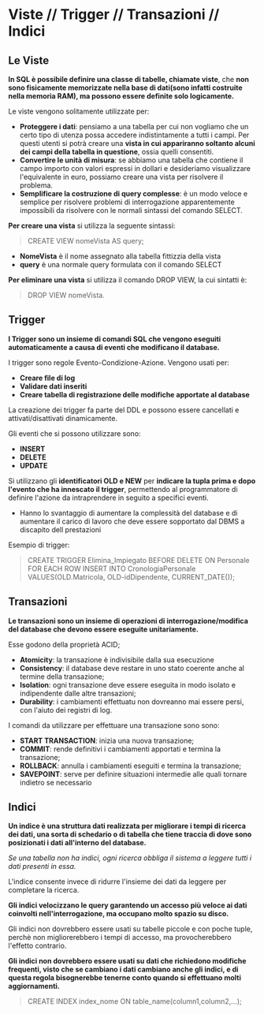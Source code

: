 # Viste // Trigger // Transazioni // Indici

## Le Viste

**In SQL è possibile definire una classe di tabelle, chiamate viste**, che **non sono fisicamente memorizzate nella base di dati(sono infatti costruite nella memoria RAM), ma possono essere definite solo logicamente.**

Le viste vengono solitamente utilizzate per:
- **Proteggere i dati**: pensiamo a una tabella per cui non vogliamo che un certo tipo di utenza possa accedere indistintamente a tutti i campi. Per questi utenti si potrà creare una **vista in cui appariranno soltanto alcuni dei campi della tabella in questione**, ossia quelli consentiti.
- **Convertire le unità di misura**: se abbiamo una tabella che contiene il campo importo con valori espressi in dollari e desideriamo visualizzare l'equivalente in euro, possiamo creare una vista per risolvere il problema.
- **Semplificare la costruzione di query complesse**: è un modo veloce e semplice per risolvere problemi di interrogazione apparentemente impossibili da risolvere con le normali sintassi del comando SELECT.

**Per creare una vista** si utilizza la seguente sintassi:
 
 > CREATE VIEW nomeVista AS query;

- **NomeVista** è il nome assegnato alla tabella fittizzia della vista
- **query** è una normale query formulata con il comando SELECT

**Per eliminare una vista** si utilizza il comando DROP VIEW, la cui sintatti è: 

> DROP VIEW nomeVista.

## Trigger

**I Trigger sono un insieme di comandi SQL che vengono eseguiti automaticamente a causa di eventi che modificano il database.**


I trigger sono regole Evento-Condizione-Azione. Vengono usati per:
- **Creare file di log**
- **Validare dati inseriti**
- **Creare tabella di registrazione delle modifiche apportate al database**

La creazione dei trigger fa parte del DDL e possono essere cancellati e attivati/disattivati dinamicamente.

Gli eventi che si possono utilizzare sono:
- **INSERT**
- **DELETE**
- **UPDATE**

Si utilizzano gli **identificatori OLD e NEW** per **indicare la tupla prima e dopo l'evento che ha innescato il trigger**, permettendo al programmatore di definire l'azione da intraprendere in seguito a specifici eventi.

- Hanno lo svantaggio di aumentare la complessità del database e di aumentare il carico di lavoro che deve essere sopportato dal DBMS a discapito dell prestazioni

Esempio di trigger:

> CREATE TRIGGER Elimina_Impiegato
> BEFORE DELETE
> ON Personale
> FOR EACH ROW
> INSERT INTO CronologiaPersonale VALUES(OLD.Matricola, OLD-idDipendente, CURRENT_DATE());

## Transazioni

**Le transazioni sono un insieme di operazioni di interrogazione/modifica del database che devono essere eseguite unitariamente.**

Esse godono della proprietà ACID;
- **Atomicity**: la transazione è indivisibile dalla sua esecuzione
- **Consistency**: il database deve restare in uno stato coerente anche al termine della transazione;
- **Isolation**: ogni transazione deve essere eseguita in modo isolato e indipendente dalle altre transazioni;
- **Durability**: i cambiamenti effettuatu non dovreanno mai essere persi, con l'aiuto dei registri di log.

I comandi da utilizzare per effettuare una transazione sono sono:
- **START TRANSACTION**: inizia una nuova transazione;
- **COMMIT**: rende definitivi i cambiamenti apportati e termina la transazione;
- **ROLLBACK**: annulla i cambiamenti eseguiti e termina la transazione;
- **SAVEPOINT**: serve per definire situazioni intermedie alle quali tornare indietro se necessario

## Indici

**Un indice è una struttura dati realizzata per migliorare i tempi di ricerca dei dati, una sorta di schedario o di tabella che tiene traccia di dove sono posizionati i dati all'interno del database.**

*Se una tabella non ha indici, ogni ricerca obbliga il sistema a leggere tutti i dati presenti in essa.*

L'indice consente invece di ridurre l'insieme dei dati da leggere per completare la ricerca.

**Gli indici velocizzano le query garantendo un accesso più veloce ai dati coinvolti nell'interrogazione, ma occupano molto spazio su disco.**

Gli indici non dovrebbero essere usati su tabelle piccole e con poche tuple, perchè non migliorerebbero i tempi di accesso, ma provocherebbero l'effetto contrario.

**Gli indici non dovrebbero essere usati su dati che richiedono modifiche frequenti, visto che se cambiano i dati cambiano anche gli indici, e di questa regola bisognerebbe tenerne conto quando si effettuano molti aggiornamenti.**

> CREATE INDEX index_nome ON table_name(column1,column2,...);
<!--stackedit_data:
eyJoaXN0b3J5IjpbLTQxMTc3MDY4MSwtODc5ODIyNzM3XX0=
-->